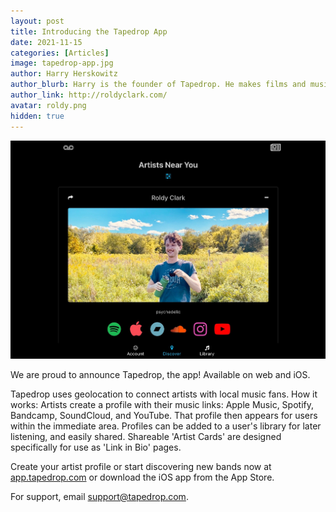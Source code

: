 ```yaml
---
layout: post
title: Introducing the Tapedrop App
date: 2021-11-15
categories: [Articles]
image: tapedrop-app.jpg
author: Harry Herskowitz
author_blurb: Harry is the founder of Tapedrop. He makes films and music under the alias Roldy Clark.
author_link: http://roldyclark.com/
avatar: roldy.png
hidden: true
---
```


![app screenshot](/assets/images/posts/tapedrop-app.jpg)

We are proud to announce Tapedrop, the app! Available on web and iOS.

Tapedrop uses geolocation to connect artists with local music fans. How it works: Artists create a profile with their music links: Apple Music, Spotify, Bandcamp, SoundCloud, and YouTube. That profile then appears for users within the immediate area. Profiles can be added to a user's library for later listening, and easily shared. Shareable 'Artist Cards' are designed specifically for use as 'Link in Bio' pages.

Create your artist profile or start discovering new bands now at [app.tapedrop.com](https://app.tapedrop.com) or download the iOS app from the App Store.

For support, email support@tapedrop.com.
